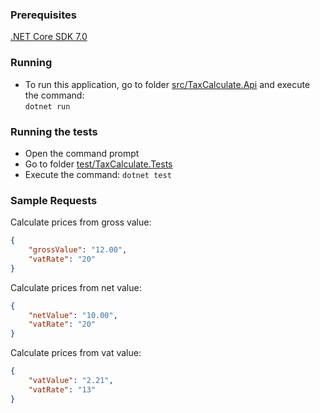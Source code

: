 ### Prerequisites
[.NET Core SDK 7.0](https://dotnet.microsoft.com/en-us/download)

### Running
- To run this application, go to folder [src/TaxCalculate.Api](src/TaxCalculate.Api) and execute the command:    
    `dotnet run`

### Running the tests
- Open the command prompt 
- Go to folder [test/TaxCalculate.Tests](test/TaxCalculate.Tests) 
- Execute the command:
    `dotnet test`

### Sample Requests

Calculate prices from gross value:

```json
{
    "grossValue": "12.00",
    "vatRate": "20"
}
```

Calculate prices from net value:

```json
{
    "netValue": "10.00",
    "vatRate": "20"
}
```

Calculate prices from vat value:

```json
{
    "vatValue": "2.21",
    "vatRate": "13"
}
```